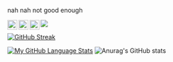 nah nah not good enough

<a href="https://www.instagram.com/liebestraum_925/">
  <img align="left" alt="Abhishek's Instagram" width="22px" src="https://raw.githubusercontent.com/hussainweb/hussainweb/main/icons/instagram.png" />
</a>
<a href="https://discord.gg/U7v4aVNp">
  <img align="left" alt="Abhishek's Discord" width="22px" src="https://raw.githubusercontent.com/peterthehan/peterthehan/master/assets/discord.svg" />
</a>
<a href="https://www.youtube.com/@pomelol">
  <img align="left" alt="Abhishek's Discord" width="22px" src="https://raw.githubusercontent.com/peterthehan/peterthehan/master/assets/youtube.svg" />
</a>

![](https://komarev.com/ghpvc/?username=pomelo925)


[![GitHub Streak](http://github-readme-streak-stats.herokuapp.com?user=pomelo925&theme=tokyonight_duo&border_radius=5&date_format=M%20j%5B%2C%20Y%5D&mode=weekly)](https://git.io/streak-stats) 

[![My GitHub Language Stats](https://github-readme-stats.vercel.app/api/top-langs/?username=pomelo925&langs_count=5&theme=tokyonight)]()  ![Anurag's GitHub stats](https://github-readme-stats.vercel.app/api?username=pomelo925&theme=aura&show_icons=true) 
